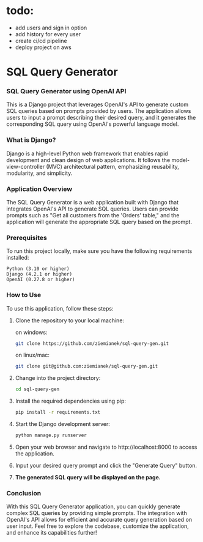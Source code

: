 # todo:
* add users and sign in option
* add history for every user
* create ci/cd pipeline
* deploy project on aws

# SQL Query Generator

### SQL Query Generator using OpenAI API
This is a Django project that leverages OpenAI's API to generate custom SQL queries based on prompts provided by users. The application allows users to input a prompt describing their desired query, and it generates the corresponding SQL query using OpenAI's powerful language model.

### What is Django?
Django is a high-level Python web framework that enables rapid development and clean design of web applications. It follows the model-view-controller (MVC) architectural pattern, emphasizing reusability, modularity, and simplicity.


### Application Overview
The SQL Query Generator is a web application built with Django that integrates OpenAI's API to generate SQL queries. Users can provide prompts such as "Get all customers from the 'Orders' table," and the application will generate the appropriate SQL query based on the prompt.
 
### Prerequisites
To run this project locally, make sure you have the following requirements installed:

    Python (3.10 or higher)
    Django (4.2.1 or higher)
    OpenAI (0.27.8 or higher)

### How to Use
To use this application, follow these steps:

1. Clone the repository to your local machine:

    on windows:
    ```bash
    git clone https://github.com/ziemianek/sql-query-gen.git
    ```

    on linux/mac:
    ```bash
    git clone git@github.com:ziemianek/sql-query-gen.git
    ```

2. Change into the project directory:

    ```bash
    cd sql-query-gen
    ```

3. Install the required dependencies using pip:

    ```bash
    pip install -r requirements.txt
    ```

4. Start the Django development server:

    ```bash
    python manage.py runserver
    ```

5. Open your web browser and navigate to http://localhost:8000 to access the application.

6. Input your desired query prompt and click the "Generate Query" button.

7. **The generated SQL query will be displayed on the page.**

### Conclusion
With this SQL Query Generator application, you can quickly generate complex SQL queries by providing simple prompts. The integration with OpenAI's API allows for efficient and accurate query generation based on user input. Feel free to explore the codebase, customize the application, and enhance its capabilities further!
